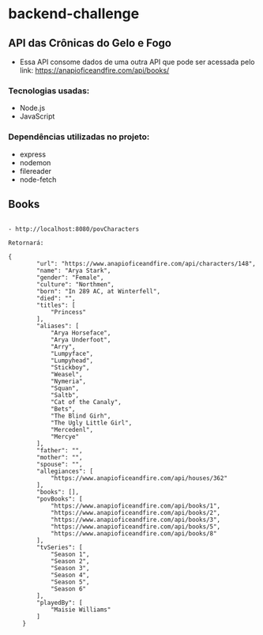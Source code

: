 # backend-challenge

## API das Crônicas do Gelo e Fogo

- Essa API consome dados de uma outra API que pode ser acessada pelo link:  https://anapioficeandfire.com/api/books/

### Tecnologias usadas:
- Node.js
- JavaScript

### Dependências utilizadas no projeto:

- express
- nodemon
- filereader
- node-fetch

## Books

```

- http://localhost:8080/povCharacters

Retornará: 

{
        "url": "https://www.anapioficeandfire.com/api/characters/148",
        "name": "Arya Stark",
        "gender": "Female",
        "culture": "Northmen",
        "born": "In 289 AC, at Winterfell",
        "died": "",
        "titles": [
            "Princess"
        ],
        "aliases": [
            "Arya Horseface",
            "Arya Underfoot",
            "Arry",
            "Lumpyface",
            "Lumpyhead",
            "Stickboy",
            "Weasel",
            "Nymeria",
            "Squan",
            "Saltb",
            "Cat of the Canaly",
            "Bets",
            "The Blind Girh",
            "The Ugly Little Girl",
            "Mercedenl",
            "Mercye"
        ],
        "father": "",
        "mother": "",
        "spouse": "",
        "allegiances": [
            "https://www.anapioficeandfire.com/api/houses/362"
        ],
        "books": [],
        "povBooks": [
            "https://www.anapioficeandfire.com/api/books/1",
            "https://www.anapioficeandfire.com/api/books/2",
            "https://www.anapioficeandfire.com/api/books/3",
            "https://www.anapioficeandfire.com/api/books/5",
            "https://www.anapioficeandfire.com/api/books/8"
        ],
        "tvSeries": [
            "Season 1",
            "Season 2",
            "Season 3",
            "Season 4",
            "Season 5",
            "Season 6"
        ],
        "playedBy": [
            "Maisie Williams"
        ]
    }

```


